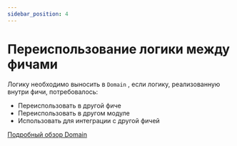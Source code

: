 ```yaml
---
sidebar_position: 4
---
```


# Переиспользование логики между фичами

Логику необходимо выносить в `Domain` , если логику, реализованную внутри фичи, потребовалось:

- Переиспользовать в другой фиче
- Переиспользовать в другом модуле
- Использовать для интеграции с другой фичей

[Подробный обзор Domain](./domain)

